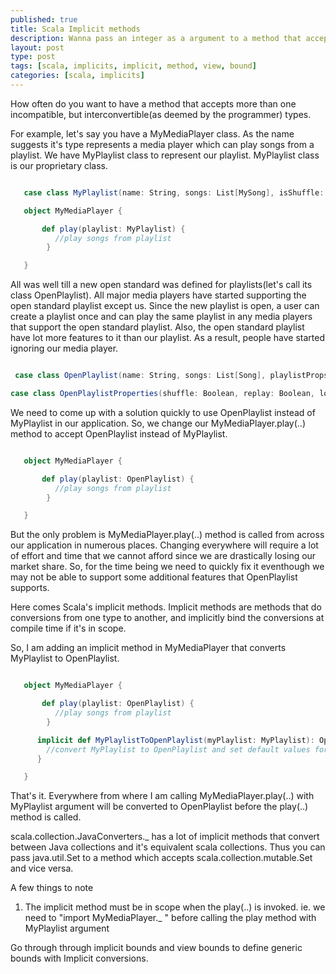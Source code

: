 ```yaml
---
published: true
title: Scala Implicit methods
description: Wanna pass an integer as a argument to a method that accepts String?! Use implicits methods for implicit type conversion 
layout: post
type: post
tags: [scala, implicits, implicit, method, view, bound]
categories: [scala, implicits]
---
```

How often do you want to have a method that accepts more than one incompatible, but interconvertible(as deemed by the programmer) types.

For example, let's say you have a MyMediaPlayer class. As the name suggests it's type represents a media player which can play songs from a playlist. We have MyPlaylist class to represent our playlist. MyPlaylist class is our proprietary class.


```scala

   case class MyPlaylist(name: String, songs: List[MySong], isShuffle: Boolean, isReplay: Boolean) 

   object MyMediaPlayer {

       def play(playlist: MyPlaylist) {
          //play songs from playlist
        }

   }
```

All was well till a new open standard was defined for playlists(let's call its class OpenPlaylist). All major media players have started supporting the open standard playlist except us. Since the new playlist is open, a user can create a playlist once and can play the same playlist in any media players that support the open standard playlist. Also, the open standard playlist have lot more features to it than our playlist.
As a result, people have started ignoring our media player. 

```scala

 case class OpenPlaylist(name: String, songs: List[Song], playlistProps: OpenPlaylistProperties) 

case class OpenPlaylistProperties(shuffle: Boolean, replay: Boolean, lotMoreOptions: Map[String, String])

```

We need to come up with a solution quickly to use OpenPlaylist instead of MyPlaylist in our application. 
So, we change our MyMediaPlayer.play(..) method to accept OpenPlaylist instead of MyPlaylist.

```scala

   object MyMediaPlayer {

       def play(playlist: OpenPlaylist) {
          //play songs from playlist
        }

   }
```

But the only problem is MyMediaPlayer.play(..) method is called from across our application in numerous places. Changing everywhere will require a lot of effort and time that we cannot afford since we are drastically losing our market share. So, for the time being we need to quickly fix it eventhough we may not be able to support some additional features that OpenPlaylist supports.


Here comes Scala's implicit methods.  Implicit methods are methods that do conversions from one type to another, and implicitly bind the conversions at compile time if it's in scope.

So, I am adding an implicit method in MyMediaPlayer that converts MyPlaylist to OpenPlaylist.

```scala

   object MyMediaPlayer {

       def play(playlist: OpenPlaylist) {
          //play songs from playlist
        }

      implicit def MyPlaylistToOpenPlaylist(myPlaylist: MyPlaylist): OpenPlaylist = {
        //convert MyPlaylist to OpenPlaylist and set default values for yet-to-be supported OpenPlaylist features and return it
      }

   }
```

That's it. Everywhere from where I am calling MyMediaPlayer.play(..) with MyPlaylist argument will be converted to OpenPlaylist before the play(..) method is called.

scala.collection.JavaConverters._ has a lot of implicit methods that convert between Java collections and it's equivalent scala collections. Thus you can pass java.util.Set to a method which accepts scala.collection.mutable.Set and vice versa.


A few things to note

1) The implicit method must be in scope when the play(..) is invoked. ie. we need to "import MyMediaPlayer._ " before calling the play method with MyPlaylist argument


Go through through implicit bounds and view bounds to define generic bounds with Implicit conversions.
